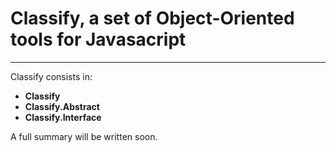 Classify, a set of Object-Oriented tools for Javasacript
======================================================

---

Classify consists in:

* __Classify__
* __Classify.Abstract__
* __Classify.Interface__

A full summary will be written soon.
